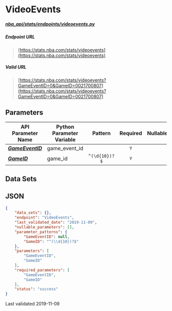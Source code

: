# VideoEvents
##### [nba_api/stats/endpoints/videoevents.py](https://github.com/swar/nba_api/blob/master/nba_api/stats/endpoints/videoevents.py)

##### Endpoint URL
>[https://stats.nba.com/stats/videoevents](https://stats.nba.com/stats/videoevents)

##### Valid URL
>[https://stats.nba.com/stats/videoevents?GameEventID=0&GameID=0021700807](https://stats.nba.com/stats/videoevents?GameEventID=0&GameID=0021700807)

## Parameters
API Parameter Name | Python Parameter Variable | Pattern | Required | Nullable
------------ | ------------ | :-----------: | :---: | :---:
[_**GameEventID**_](https://github.com/swar/nba_api/blob/master/docs/nba_api/stats/library/parameters.md#GameEventID) | game_event_id |  | `Y` |  | 
[_**GameID**_](https://github.com/swar/nba_api/blob/master/docs/nba_api/stats/library/parameters.md#GameID) | game_id | `^(\d{10})?$` | `Y` |  | 

## Data Sets


## JSON
```json
{
    "data_sets": {},
    "endpoint": "VideoEvents",
    "last_validated_date": "2019-11-09",
    "nullable_parameters": [],
    "parameter_patterns": {
        "GameEventID": null,
        "GameID": "^(\\d{10})?$"
    },
    "parameters": [
        "GameEventID",
        "GameID"
    ],
    "required_parameters": [
        "GameEventID",
        "GameID"
    ],
    "status": "success"
}
```

Last validated 2019-11-09